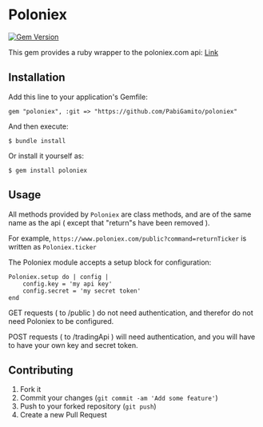 # Poloniex

[![Gem Version](https://badge.fury.io/rb/poloniex.png)](http://badge.fury.io/rb/poloniex)

This gem provides a ruby wrapper to the poloniex.com api: [Link](https://poloniex.com/api)
## Installation

Add this line to your application's Gemfile:

    gem "poloniex", :git => "https://github.com/PabiGamito/poloniex"

And then execute:

    $ bundle install

Or install it yourself as:

    $ gem install poloniex

## Usage

All methods provided by ```Poloniex``` are class methods, and are of the same name as the api ( except that "return"s have been removed ).

For example, ```https://www.poloniex.com/public?command=returnTicker``` is written as ```Poloniex.ticker```

The Poloniex module accepts a setup block for configuration:

```
Poloniex.setup do | config |
    config.key = 'my api key'
    config.secret = 'my secret token'
end
```

GET requests ( to /public ) do not need authentication, and therefor do not need Poloniex to be configured.

POST requests ( to /tradingApi ) will need authentication, and you will have to have your own key and secret token.



## Contributing

1. Fork it
2. Commit your changes (`git commit -am 'Add some feature'`)
3. Push to your forked repository (`git push`)
4. Create a new Pull Request
